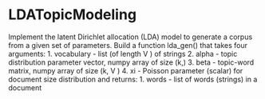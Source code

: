 # LDATopicModeling
Implement the latent Dirichlet allocation (LDA) model to generate a corpus from a given set of parameters. Build a function lda_gen() that takes four arguments: 1. vocabulary - list (of length V ) of strings 2. alpha - topic distribution parameter vector, numpy array of size (k,) 3. beta - topic-word matrix, numpy array of size (k, V ) 4. xi - Poisson parameter (scalar) for document size distribution and returns: 1. words - list of words (strings) in a document
